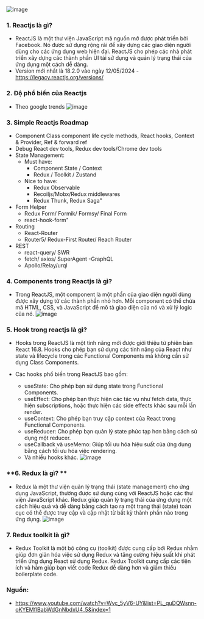 ![image](https://github.com/TechMarDay/ProjectBase/assets/71170503/07ee6a7c-e24c-4c1c-a9cb-f14f273010d4)

### **1. Reactjs là gì?**

- ReactJS là một thư viện JavaScript mã nguồn mở được phát triển bởi Facebook. Nó được sử dụng rộng rãi để xây dựng các giao diện người dùng cho các ứng dụng web hiện đại. ReactJS cho phép các nhà phát triển xây dựng các thành phần UI tái sử dụng và quản lý trạng thái của ứng dụng một cách dễ dàng.
- Version mới nhất là 18.2.0 vào ngày 12/05/2024 - https://legacy.reactjs.org/versions/

### **2. Độ phổ biến của Reactjs**
- Theo google trends
![image](https://github.com/TechMarDay/ProjectBase/assets/71170503/5b37b31e-ec71-4c55-a6f4-8cea6feae4ee)

### **3. Simple Reactjs Roadmap**

- Component	Class component life cycle methods, React hooks, Context & Provider, Ref & forward ref
- Debug	React dev tools, Redux dev tools/Chrome dev tools
- State Management:
  + Must have:
    - Component State / Context
    - Redux / Toolkit / Zustand
  + Nice to have: 
    - Redux Observable
    - Recoiljs/Mobx/Redux middlewares
    - Redux Thunk, Redux Saga"
- Form Helper
  - Redux Form/ Formik/ Formsy/ Final Form
  - react-hook-form"
- Routing
  - React-Router
  - Router5/ Redux-First Router/ Reach Router
- REST
  - react-query/ SWR
  - fetch/ axios/ SuperAgent
-GraphQL
  - Apollo/Relay/urql

### **4. Components trong Reactjs là gì?**
- Trong ReactJS, một component là một phần của giao diện người dùng được xây dựng từ các thành phần nhỏ hơn. Mỗi component có thể chứa mã HTML, CSS, và JavaScript để mô tả giao diện của nó và xử lý logic của nó.
![image](https://github.com/TechMarDay/ProjectBase/assets/71170503/5342bf75-795b-4436-a904-5fc0bbce6853)

### **5. Hook trong reactjs là gì?**
- Hooks trong ReactJS là một tính năng mới được giới thiệu từ phiên bản React 16.8. Hooks cho phép bạn sử dụng các tính năng của React như state và lifecycle trong các Functional Components mà không cần sử dụng Class Components.

- Các hooks phổ biến trong ReactJS bao gồm:
  - useState: Cho phép bạn sử dụng state trong Functional Components.
  - useEffect: Cho phép bạn thực hiện các tác vụ như fetch data, thực hiện subscriptions, hoặc thực hiện các side effects khác sau mỗi lần render.
  - useContext: Cho phép bạn truy cập context của React trong Functional Components.
  - useReducer: Cho phép bạn quản lý state phức tạp hơn bằng cách sử dụng một reducer.
  - useCallback và useMemo: Giúp tối ưu hóa hiệu suất của ứng dụng bằng cách tối ưu hóa việc rendering.
  - Và nhiều hooks khác.
![image](https://github.com/TechMarDay/ProjectBase/assets/71170503/75ae8fb1-49cc-41ca-a032-7c170b5efcb4)

### **6. Redux là gì? **
- Redux là một thư viện quản lý trạng thái (state management) cho ứng dụng JavaScript, thường được sử dụng cùng với ReactJS hoặc các thư viện JavaScript khác. Redux giúp quản lý trạng thái của ứng dụng một cách hiệu quả và dễ dàng bằng cách tạo ra một trạng thái (state) toàn cục có thể được truy cập và cập nhật từ bất kỳ thành phần nào trong ứng dụng.
![image](https://github.com/TechMarDay/ProjectBase/assets/71170503/627a1b0e-8bb9-47ea-970e-d829b380b917)

### **7. Redux toolkit là gì?**
- Redux Toolkit là một bộ công cụ (toolkit) được cung cấp bởi Redux nhằm giúp đơn giản hóa việc sử dụng Redux và tăng cường hiệu suất khi phát triển ứng dụng React sử dụng Redux. Redux Toolkit cung cấp các tiện ích và hàm giúp bạn viết code Redux dễ dàng hơn và giảm thiểu boilerplate code.


### Nguồn:
- https://www.youtube.com/watch?v=Wvc_5yV6-UY&list=PL_quDQWsnn-oKYEMflBabWdGnNbdxU4_5&index=1

